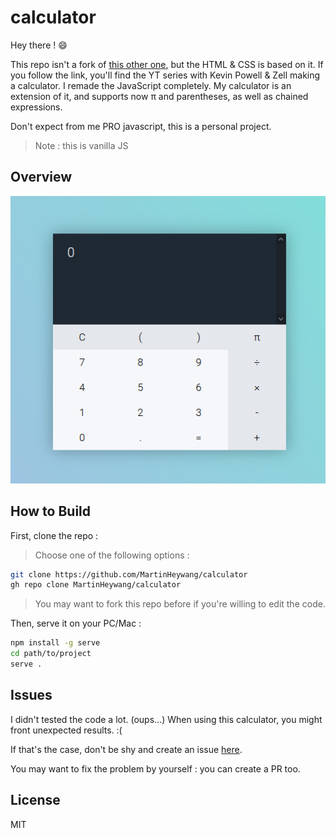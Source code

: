# calculator

Hey there ! :smile:

This repo isn't a fork of [this other one](https://github.com/kevin-powell/calculator), but the HTML & CSS is based on it. 
If you follow the link, you'll find the YT series with Kevin Powell & Zell making a calculator.
I remade the JavaScript completely.
My calculator is an extension of it, and supports now π and parentheses, as well as chained expressions.

Don't expect from me PRO javascript, this is a personal project.

> Note : this is vanilla JS

## Overview
![Screenshot](./.github/readme/screenshot.png)

## How to Build


First, clone the repo :
> Choose one of the following options : 
```bash
git clone https://github.com/MartinHeywang/calculator
gh repo clone MartinHeywang/calculator
```

> You may want to fork this repo before if you're willing to edit the code.

Then, serve it on your PC/Mac :
```bash
npm install -g serve
cd path/to/project
serve .
```

## Issues

I didn't tested the code a lot. (oups...)
When using this calculator, you might front unexpected results. :(

If that's the case, don't be shy and create an issue [here](https://github.com/MartinHeywang/calculator/issues/new).

You may want to fix the problem by yourself : you can create a PR too.

## License
MIT